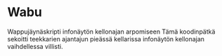 # Wabu
Wappujäynäskripti infonäytön kellonajan arpomiseen
Tämä koodinpätkä sekoitti teekkarien ajantajun pieässä kellarissa infonäytön kellonajan vaihdellessa villisti.
